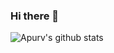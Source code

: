 
### Hi there 👋


![Apurv's github stats](https://github-readme-stats.vercel.app/api?username=jerson&show_icons=true)
<br />
<br />



